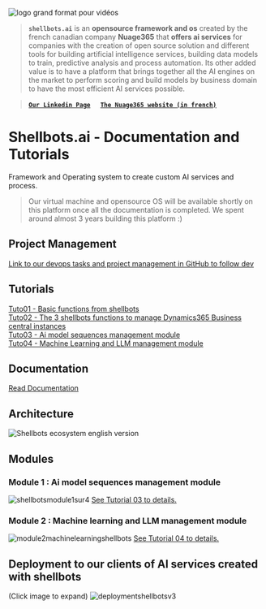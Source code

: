 ![logo grand format pour vidéos](https://github.com/nuage365/Shellbots.ai/assets/102873102/4360ca48-a073-4312-9def-5e81c42ef907)

> **`shellbots.ai`** is an **opensource framework and os** created by the french canadian company **Nuage365** that **offers ai services** for companies with the creation of open source solution and different tools for building artificial intelligence services, building data models to train, predictive analysis and process automation. 
Its other added value is to have a platform that brings together all the AI ​​engines on the market to perform scoring and build models by business domain to have the most efficient AI services possible.

> [**`Our Linkedin Page`**](https://www.linkedin.com/company/shellbots-ai/) &nbsp;&nbsp;&nbsp; [**`The Nuage365 website (in french)`**](https://nuage365.ca/) 

# Shellbots.ai - Documentation and Tutorials
Framework and Operating system to create custom AI services and process.   
> Our virtual machine and opensource OS will be available shortly on this platform once all the documentation is completed. We spent around almost 3 years building this platform :)

## Project Management

[Link to our devops tasks and project management in GitHub to follow dev](https://github.com/users/nuage365/projects/5)

## Tutorials

[Tuto01 - Basic functions from shellbots](https://github.com/nuage365/Shellbots.ai/blob/main/Tutorials/Tuto01%20-%20Basic%20functions%20from%20shellbots.md)  
[Tuto02 - The 3 shellbots functions to manage Dynamics365 Business central instances](https://github.com/nuage365/Shellbots.ai/blob/main/Tutorials/Tuto02%20-%20The%203%20shellbots%20functions%20to%20manage%20Dynamics365%20Business%20central%20instances.md)   
[Tuto03 - Ai model sequences management module](https://github.com/nuage365/Shellbots.ai/blob/main/Tutorials/Tuto03%20-%20Ai%20model%20sequences%20management%20module.md)   
[Tuto04 - Machine Learning and LLM management module](https://github.com/nuage365/Shellbots.ai/blob/main/Tutorials/Tuto04%20-%20Machine%20Learning%20and%20LLM%20management%20module.md)

## Documentation

[Read Documentation](https://github.com/nuage365/Shellbots.ai/tree/main/Documentation)


## Architecture
![Shellbots ecosystem english version](https://github.com/nuage365/Shellbots.ai/assets/102873102/e8d79929-7c2b-4701-88f8-53d266a1a21f)

## Modules
### Module 1 : Ai model sequences management module
![shellbotsmodule1sur4](https://github.com/nuage365/Shellbots.ai/assets/102873102/5c3afdc2-3c65-4d36-b5ee-66a22b1b313f)
[See Tutorial 03 to details.](https://github.com/nuage365/Shellbots.ai/blob/main/Tutorials/Tuto03%20-%20Ai%20model%20sequences%20management%20module.md)

### Module 2 : Machine learning and LLM management module
![module2machinelearningshellbots](https://github.com/nuage365/Shellbots.ai/assets/102873102/edbdda3f-5df4-4b6c-879c-01e1039e08a1)
[See Tutorial 04 to details.](https://github.com/nuage365/Shellbots.ai/blob/main/Tutorials/Tuto04%20-%20Machine%20Learning%20and%20LLM%20management%20module.md)

## Deployment to our clients of AI services created with shellbots 
(Click image to expand)
![deploymentshellbotsv3](https://github.com/nuage365/Shellbots.ai/assets/102873102/5194d9c2-8d4f-4ac0-a759-9f57fa68c58f)


